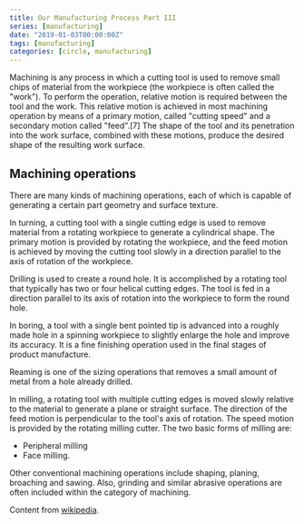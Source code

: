 ```yaml
---
title: Our Manufacturing Process Part III
series: [manufacturing]
date: "2019-01-03T00:00:00Z"
tags: [manufacturing]
categories: [circle, manufacturing]
---
```


Machining is any process in which a cutting tool is used to remove small chips of material from the workpiece (the workpiece is often called the "work"). To perform the operation, relative motion is required between the tool and the work. This relative motion is achieved in most machining operation by means of a primary motion, called "cutting speed" and a secondary motion called "feed".[7] The shape of the tool and its penetration into the work surface, combined with these motions, produce the desired shape of the resulting work surface.

## Machining operations

There are many kinds of machining operations, each of which is capable of generating a certain part geometry and surface texture.

In turning, a cutting tool with a single cutting edge is used to remove material from a rotating workpiece to generate a cylindrical shape. The primary motion is provided by rotating the workpiece, and the feed motion is achieved by moving the cutting tool slowly in a direction parallel to the axis of rotation of the workpiece.

Drilling is used to create a round hole. It is accomplished by a rotating tool that typically has two or four helical cutting edges. The tool is fed in a direction parallel to its axis of rotation into the workpiece to form the round hole.

In boring, a tool with a single bent pointed tip is advanced into a roughly made hole in a spinning workpiece to slightly enlarge the hole and improve its accuracy. It is a fine finishing operation used in the final stages of product manufacture.

Reaming is one of the sizing operations that removes a small amount of metal from a hole already drilled.

In milling, a rotating tool with multiple cutting edges is moved slowly relative to the material to generate a plane or straight surface. The direction of the feed motion is perpendicular to the tool's axis of rotation. The speed motion is provided by the rotating milling cutter. The two basic forms of milling are:

- Peripheral milling
- Face milling.

Other conventional machining operations include shaping, planing, broaching and sawing. Also, grinding and similar abrasive operations are often included within the category of machining.

Content from [wikipedia](https://en.wikipedia.org/wiki/Machining).
